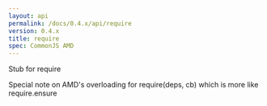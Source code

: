 ```yaml
---
layout: api
permalink: /docs/0.4.x/api/require
version: 0.4.x
title: require
spec: CommonJS AMD
---
```

Stub for require

Special note on AMD's overloading for require(deps, cb) which is more like require.ensure